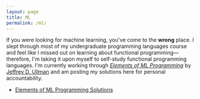 ```yaml
---
layout: page
title: ML
permalink: /ml/
---
```


If you were looking for machine learning, you've come to the **wrong** place. I slept through most of my undergraduate programming languages course and feel like I missed out on learning about functional programming&mdash;therefore, I'm taking it upon myself to self-study functional programming languages. I'm currently working through [_Elements of ML Programming_](http://infolab.stanford.edu/~ullman/emlp.html) by [Jeffrey D. Ullman](http://infolab.stanford.edu/~ullman/) and am posting my solutions here for personal accountability.

- [Elements of ML Programming Solutions](/ml/elements-of-ml-programming-solutions/)
